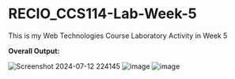 # RECIO_CCS114-Lab-Week-5
This is my Web Technologies Course Laboratory Activity in Week 5

**Overall Output:**

![Screenshot 2024-07-12 224145](https://github.com/user-attachments/assets/d56eb9f8-b98d-442e-ba41-d7318031a572)
![image](https://github.com/user-attachments/assets/927be812-e8cf-4a6b-b6bf-2cd1565c1937)
![image](https://github.com/user-attachments/assets/5902f5d2-9f91-4676-b1f5-0fcc85d1e95f)
